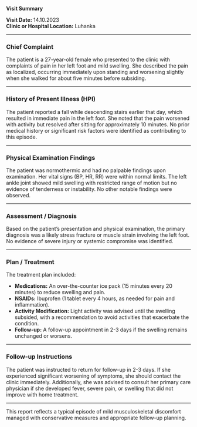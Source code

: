 

**Visit Summary**

**Visit Date:** 14.10.2023  
**Clinic or Hospital Location:** Luhanka  

---

### **Chief Complaint**
The patient is a 27-year-old female who presented to the clinic with complaints of pain in her left foot and mild swelling. She described the pain as localized, occurring immediately upon standing and worsening slightly when she walked for about five minutes before subsiding.

---

### **History of Present Illness (HPI)**
The patient reported a fall while descending stairs earlier that day, which resulted in immediate pain in the left foot. She noted that the pain worsened with activity but resolved after sitting for approximately 10 minutes. No prior medical history or significant risk factors were identified as contributing to this episode.

---

### **Physical Examination Findings**
The patient was normothermic and had no palpable findings upon examination. Her vital signs (BP, HR, RR) were within normal limits. The left ankle joint showed mild swelling with restricted range of motion but no evidence of tenderness or instability. No other notable findings were observed.

---

### **Assessment / Diagnosis**
Based on the patient’s presentation and physical examination, the primary diagnosis was a likely stress fracture or muscle strain involving the left foot. No evidence of severe injury or systemic compromise was identified.

---

### **Plan / Treatment**
The treatment plan included:
- **Medications:** An over-the-counter ice pack (15 minutes every 20 minutes) to reduce swelling and pain.
- **NSAIDs:** Ibuprofen (1 tablet every 4 hours, as needed for pain and inflammation).
- **Activity Modification:** Light activity was advised until the swelling subsided, with a recommendation to avoid activities that exacerbate the condition.
- **Follow-up:** A follow-up appointment in 2-3 days if the swelling remains unchanged or worsens.

---

### **Follow-up Instructions**
The patient was instructed to return for follow-up in 2-3 days. If she experienced significant worsening of symptoms, she should contact the clinic immediately. Additionally, she was advised to consult her primary care physician if she developed fever, severe pain, or swelling that did not improve with home treatment.

---

This report reflects a typical episode of mild musculoskeletal discomfort managed with conservative measures and appropriate follow-up planning.